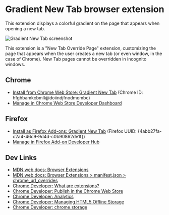 # Gradient New Tab browser extension

This extension displays a colorful gradient on the page that appears when opening a new tab.

![Gradient New Tab screenshot](./builds/0.1.2/v0.1.2-1280x800.png?raw=true)

This extension is a "New Tab Override Page" extension, customizing the page that appears when the user creates a new tab (or even window, in the case of Chrome). New Tab pages cannot be overridden in incognito windows.

## Chrome
- [Install from Chrome Web Store: Gradient New Tab](https://chrome.google.com/webstore/detail/gradient-new-tab/hfghbamkcbmlkjjidoiindjfnodmombc) (Chrome ID: hfghbamkcbmlkjjidoiindjfnodmombc)
- [Manage in Chrome Web Store Developer Dashboard](https://chrome.google.com/webstore/developer/dashboard)

## Firefox
- [Install as Firefox Add-ons: Gradient New Tab](https://addons.mozilla.org/en-US/firefox/addon/gradient-new-tab/) (Firefox UUID: {4abb27fa-c2a4-46c9-9d4d-c0b90862de1f})
- [Manage in Firefox Add-on Developer Hub](https://addons.mozilla.org/en-US/developers/)

## Dev Links
- [MDN web docs: Browser Extensions](https://developer.mozilla.org/en-US/docs/Mozilla/Add-ons/WebExtensions)
- [MDN web docs: Browser Extensions > manifest.json > chrome_url_overrides](https://developer.mozilla.org/en-US/docs/Mozilla/Add-ons/WebExtensions/manifest.json/chrome_url_overrides)
- [Chrome Developer: What are extensions?](https://developer.chrome.com/extensions)
- [Chrome Developer: Publish in the Chrome Web Store](https://developer.chrome.com/webstore/publish)
- [Chrome Developer: Analytics](https://developer.chrome.com/apps/analytics)
- [Chrome Developer: Managing HTML5 Offline Storage](https://developer.chrome.com/apps/offline_storage)
- [Chrome Developer: chrome.storage](https://developer.chrome.com/apps/storage)
